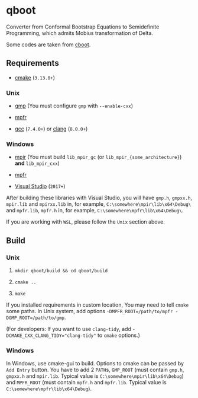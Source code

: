 # qboot

Converter from Conformal Bootstrap Equations to Semidefinite Programming,
which admits Mobius transformation of Delta.

Some codes are taken from [cboot](https://github.com/tohtsky/cboot).

## Requirements

- [cmake](https://cmake.org/) (`3.13.0+`)

### Unix

- [gmp](https://gmplib.org/) (You must configure `gmp` with `--enable-cxx`)

- [mpfr](http://mpfr.org/)

- [gcc](http://gcc.gnu.org/) (`7.4.0+`) or [clang](http://clang.llvm.org/) (`8.0.0+`)

### Windows

- [mpir](https://github.com/BrianGladman/mpir) (You must build `lib_mpir_gc` (or `lib_mpir_{some_architecture}`) **and** `lib_mpir_cxx`)

- [mpfr](https://github.com/BrianGladman/mpfr)

- [Visual Studio](https://visualstudio.microsoft.com/) (`2017+`)

After building these libraries with Visual Studio,
you will have `gmp.h`, `gmpxx.h`, `mpir.lib` and `mpirxx.lib` in, for example, `C:\somewhere\mpir\lib\x64\Debug\`
and `mpfr.lib`, `mpfr.h` in, for example, `C:\somewhere\mpfr\lib\x64\Debug\`.

If you are working with `WSL`, please follow the `Unix` section above.

## Build

### Unix

1. `mkdir qboot/build && cd qboot/build`

2. `cmake ..`

3. `make`

If you installed requirements in custom location, You may need to tell `cmake` some paths.
In Unix system, add options `-DMPFR_ROOT=/path/to/mpfr -DGMP_ROOT=/path/to/gmp`.

(For developers: If you want to use `clang-tidy`, add `-DCMAKE_CXX_CLANG_TIDY="clang-tidy"` to `cmake` options.)

### Windows

In Windows, use cmake-gui to build.
Options to cmake can be passed by `Add Entry` button.
You have to add 2 `PATH`s,
`GMP_ROOT` (must contain `gmp.h`, `gmpxx.h` and `mpir.lib`. Typical value is `C:\somewhere\mpir\lib\x64\Debug`) and
`MPFR_ROOT` (must contain `mpfr.h` and `mpfr.lib`. Typical value is `C:\somewhere\mpfr\lib\x64\Debug`).
